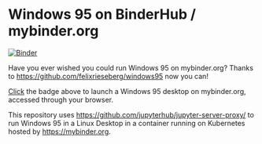 # Windows 95 on BinderHub / mybinder.org
[![Binder](https://mybinder.org/badge_logo.svg)](https://mybinder.org/v2/gh/manics/jupyter-windows95/main?urlpath=%2Fdesktop)

Have you ever wished you could run Windows 95 on mybinder.org? Thanks to https://github.com/felixrieseberg/windows95 now you can!

[Click](https://mybinder.org/v2/gh/manics/jupyter-windows95/main?urlpath=%2Fdesktop) the badge above to launch a Windows 95 desktop on mybinder.org, accessed through your browser.

This repository uses https://github.com/jupyterhub/jupyter-server-proxy/ to run Windows 95 in a Linux Desktop in a container running on Kubernetes hosted by https://mybinder.org.